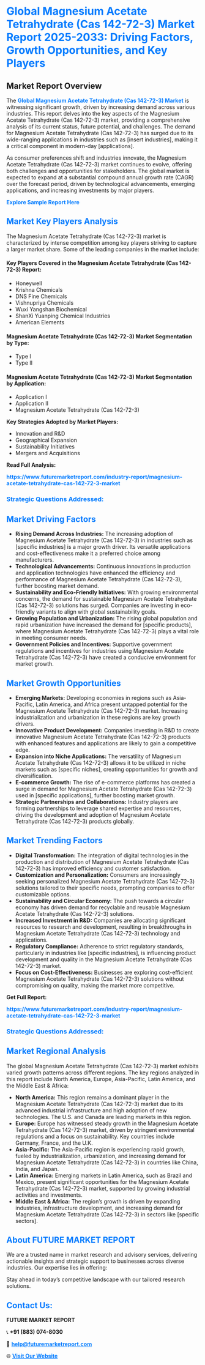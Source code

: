 <h1 style="color: #007BFF;">Global Magnesium Acetate Tetrahydrate (Cas 142-72-3) Market Report 2025-2033: Driving Factors, Growth Opportunities, and Key Players</h1>

<section id="overview">
<h2>Market Report Overview</h2>
<p>The <a href="https://www.futuremarketreport.com/industry-report/magnesium-acetate-tetrahydrate-cas-142-72-3-market" style="color: #007BFF; text-decoration: none;"><strong>Global Magnesium Acetate Tetrahydrate (Cas 142-72-3) Market</strong></a> is witnessing significant growth, driven by increasing demand across various industries. This report delves into the key aspects of the Magnesium Acetate Tetrahydrate (Cas 142-72-3) market, providing a comprehensive analysis of its current status, future potential, and challenges. The demand for Magnesium Acetate Tetrahydrate (Cas 142-72-3) has surged due to its wide-ranging applications in industries such as [insert industries], making it a critical component in modern-day [applications].</p>
<p>As consumer preferences shift and industries innovate, the Magnesium Acetate Tetrahydrate (Cas 142-72-3) market continues to evolve, offering both challenges and opportunities for stakeholders. The global market is expected to expand at a substantial compound annual growth rate (CAGR) over the forecast period, driven by technological advancements, emerging applications, and increasing investments by major players.</p>
</section>

<section id="overview">
<p><a href="https://www.futuremarketreport.com/request-sample/reportId=112843" style="color: #007BFF; text-decoration: none;"><strong>Explore Sample Report Here</strong></a></p>
</section>

<section id="key-players">
<h2 style="color: #007BFF;">Market Key Players Analysis</h2>
<p>The Magnesium Acetate Tetrahydrate (Cas 142-72-3) market is characterized by intense competition among key players striving to capture a larger market share. Some of the leading companies in the market include:</p>
<h4>Key Players Covered in the Magnesium Acetate Tetrahydrate (Cas 142-72-3) Report:</h4>
<ul><li>Honeywell</li><li>Krishna Chemicals</li><li>DNS Fine Chemicals</li><li>Vishnupriya Chemicals</li><li>Wuxi Yangshan Biochemical</li><li>ShanXi Yuanping Chemical Industries</li><li>American Elements</li></ul>
<h4>Magnesium Acetate Tetrahydrate (Cas 142-72-3) Market Segmentation by Type:</h4>
<ul><li>Type I</li><li>Type II</li></ul>

<h4>Magnesium Acetate Tetrahydrate (Cas 142-72-3) Market Segmentation by Application:</h4>
<ul><li>Application I</li><li>Application II</li><li>Magnesium Acetate Tetrahydrate (Cas 142-72-3)</li></ul>
<p><strong>Key Strategies Adopted by Market Players:</strong></p>
<ul>
<li>Innovation and R&D</li>
<li>Geographical Expansion</li>
<li>Sustainability Initiatives</li>
<li>Mergers and Acquisitions</li>
</ul>
</section>

<section>
<p><strong>Read Full Analysis: </strong></p><a href="https://www.futuremarketreport.com/industry-report/magnesium-acetate-tetrahydrate-cas-142-72-3-market" style="color: #007BFF; text-decoration: none;"><strong>https://www.futuremarketreport.com/industry-report/magnesium-acetate-tetrahydrate-cas-142-72-3-market</strong></a>
<h3 style="color: #007BFF;">Strategic Questions Addressed:</h3>
</section>

<section id="driving-factors">
<h2 style="color: #007BFF;">Market Driving Factors</h2>
<ul>
<li><strong>Rising Demand Across Industries:</strong> The increasing adoption of Magnesium Acetate Tetrahydrate (Cas 142-72-3) in industries such as [specific industries] is a major growth driver. Its versatile applications and cost-effectiveness make it a preferred choice among manufacturers.</li>
<li><strong>Technological Advancements:</strong> Continuous innovations in production and application technologies have enhanced the efficiency and performance of Magnesium Acetate Tetrahydrate (Cas 142-72-3), further boosting market demand.</li>
<li><strong>Sustainability and Eco-Friendly Initiatives:</strong> With growing environmental concerns, the demand for sustainable Magnesium Acetate Tetrahydrate (Cas 142-72-3) solutions has surged. Companies are investing in eco-friendly variants to align with global sustainability goals.</li>
<li><strong>Growing Population and Urbanization:</strong> The rising global population and rapid urbanization have increased the demand for [specific products], where Magnesium Acetate Tetrahydrate (Cas 142-72-3) plays a vital role in meeting consumer needs.</li>
<li><strong>Government Policies and Incentives:</strong> Supportive government regulations and incentives for industries using Magnesium Acetate Tetrahydrate (Cas 142-72-3) have created a conducive environment for market growth.</li>
</ul>
</section>

<section id="growth-opportunities">
<h2 style="color: #007BFF;">Market Growth Opportunities</h2>
<ul>
<li><strong>Emerging Markets:</strong> Developing economies in regions such as Asia-Pacific, Latin America, and Africa present untapped potential for the Magnesium Acetate Tetrahydrate (Cas 142-72-3) market. Increasing industrialization and urbanization in these regions are key growth drivers.</li>
<li><strong>Innovative Product Development:</strong> Companies investing in R&D to create innovative Magnesium Acetate Tetrahydrate (Cas 142-72-3) products with enhanced features and applications are likely to gain a competitive edge.</li>
<li><strong>Expansion into Niche Applications:</strong> The versatility of Magnesium Acetate Tetrahydrate (Cas 142-72-3) allows it to be utilized in niche markets such as [specific niches], creating opportunities for growth and diversification.</li>
<li><strong>E-commerce Growth:</strong> The rise of e-commerce platforms has created a surge in demand for Magnesium Acetate Tetrahydrate (Cas 142-72-3) used in [specific applications], further boosting market growth.</li>
<li><strong>Strategic Partnerships and Collaborations:</strong> Industry players are forming partnerships to leverage shared expertise and resources, driving the development and adoption of Magnesium Acetate Tetrahydrate (Cas 142-72-3) products globally.</li>
</ul>
</section>

<section id="trending-factors">
<h2 style="color: #007BFF;">Market Trending Factors</h2>
<ul>
<li><strong>Digital Transformation:</strong> The integration of digital technologies in the production and distribution of Magnesium Acetate Tetrahydrate (Cas 142-72-3) has improved efficiency and customer satisfaction.</li>
<li><strong>Customization and Personalization:</strong> Consumers are increasingly seeking personalized Magnesium Acetate Tetrahydrate (Cas 142-72-3) solutions tailored to their specific needs, prompting companies to offer customizable options.</li>
<li><strong>Sustainability and Circular Economy:</strong> The push towards a circular economy has driven demand for recyclable and reusable Magnesium Acetate Tetrahydrate (Cas 142-72-3) solutions.</li>
<li><strong>Increased Investment in R&D:</strong> Companies are allocating significant resources to research and development, resulting in breakthroughs in Magnesium Acetate Tetrahydrate (Cas 142-72-3) technology and applications.</li>
<li><strong>Regulatory Compliance:</strong> Adherence to strict regulatory standards, particularly in industries like [specific industries], is influencing product development and quality in the Magnesium Acetate Tetrahydrate (Cas 142-72-3) market.</li>
<li><strong>Focus on Cost-Effectiveness:</strong> Businesses are exploring cost-efficient Magnesium Acetate Tetrahydrate (Cas 142-72-3) solutions without compromising on quality, making the market more competitive.</li>
</ul>
</section>

<section>
<p><strong>Get Full Report: </strong></p><a href="https://www.futuremarketreport.com/industry-report/magnesium-acetate-tetrahydrate-cas-142-72-3-market" style="color: #007BFF; text-decoration: none;"><strong>https://www.futuremarketreport.com/industry-report/magnesium-acetate-tetrahydrate-cas-142-72-3-market</strong></a>
<h3 style="color: #007BFF;">Strategic Questions Addressed:</h3>
</section>


<section id="regional-analysis">
<h2 style="color: #007BFF;">Market Regional Analysis</h2>
<p>The global Magnesium Acetate Tetrahydrate (Cas 142-72-3) market exhibits varied growth patterns across different regions. The key regions analyzed in this report include North America, Europe, Asia-Pacific, Latin America, and the Middle East & Africa:</p>
<ul>
<li><strong>North America:</strong> This region remains a dominant player in the Magnesium Acetate Tetrahydrate (Cas 142-72-3) market due to its advanced industrial infrastructure and high adoption of new technologies. The U.S. and Canada are leading markets in this region.</li>
<li><strong>Europe:</strong> Europe has witnessed steady growth in the Magnesium Acetate Tetrahydrate (Cas 142-72-3) market, driven by stringent environmental regulations and a focus on sustainability. Key countries include Germany, France, and the U.K.</li>
<li><strong>Asia-Pacific:</strong> The Asia-Pacific region is experiencing rapid growth, fueled by industrialization, urbanization, and increasing demand for Magnesium Acetate Tetrahydrate (Cas 142-72-3) in countries like China, India, and Japan.</li>
<li><strong>Latin America:</strong> Emerging markets in Latin America, such as Brazil and Mexico, present significant opportunities for the Magnesium Acetate Tetrahydrate (Cas 142-72-3) market, supported by growing industrial activities and investments.</li>
<li><strong>Middle East & Africa:</strong> The region’s growth is driven by expanding industries, infrastructure development, and increasing demand for Magnesium Acetate Tetrahydrate (Cas 142-72-3) in sectors like [specific sectors].</li>
</ul>
</section>

<footer>
<h2 style="color: #007BFF;">About FUTURE MARKET REPORT</h2>
<p>We are a trusted name in market research and advisory services, delivering actionable insights and strategic support to businesses across diverse industries. Our expertise lies in offering:</p>

<p>Stay ahead in today’s competitive landscape with our tailored research solutions.</p>

<h2 style="color: #007BFF;">Contact Us:</h2>
<p><strong>FUTURE MARKET REPORT</strong></p>
<p>📞 <strong>+91 (883) 074-8030</strong></p>
<p>📧 <strong><a href="mailto:help@futuremarketreport.com" style="color: #007BFF;">help@futuremarketreport.com</a></strong></p>
<p>🌐 <strong><a href="https://www.futuremarketreport.com/" style="color: #007BFF;">Visit Our Website</a></strong></p>
</footer>